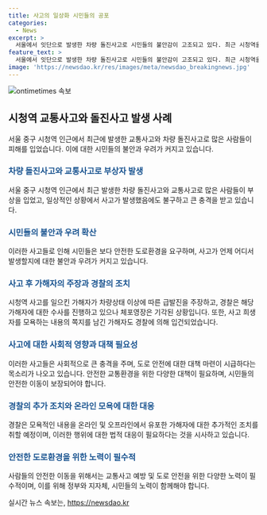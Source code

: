 ```yaml
---
title: 사고의 일상화 시민들의 공포
categories:
  - News
excerpt: >
  서울에서 잇단으로 발생한 차량 돌진사고로 시민들의 불안감이 고조되고 있다. 최근 시청역을 중심으로 발생한 차량 사고는 큰 충격을 주며, 보행자들의 일상적인 풍경 가운데 사고가 발생하고 있다는 점이 더욱 충격적이라는 반응이 나오고 있다. 사고로 9명이 목숨을 잃었는데, 이와 관련해 피해자의 이목을 끄는 사연들이 전해지면서 사람들은 안전에 대한 우려를 키우고 있다. 이에 대한 대책이 필요한 시점으로 보인다.
feature_text: >
  서울에서 잇단으로 발생한 차량 돌진사고로 시민들의 불안감이 고조되고 있다. 최근 시청역을 중심으로 발생한 차량 사고는 큰 충격을 주며, 보행자들의 일상적인 풍경 가운데 사고가 발생하고 있다는 점이 더욱 충격적이라는 반응이 나오고 있다. 사고로 9명이 목숨을 잃었는데, 이와 관련해 피해자의 이목을 끄는 사연들이 전해지면서 사람들은 안전에 대한 우려를 키우고 있다. 이에 대한 대책이 필요한 시점으로 보인다.
image: 'https://newsdao.kr/res/images/meta/newsdao_breakingnews.jpg'
---
```


<p><img src="https://newsdao.kr/res/images/meta/newsdao_breakingnews.jpg" alt="ontimetimes 속보" /></p>

<h2 data-ke-size="size26">시청역 교통사고와 돌진사고 발생 사례</h2>

<p data-ke-size="size16">서울 중구 시청역 인근에서 최근에 발생한 교통사고와 차량 돌진사고로 많은 사람들이 피해를 입었습니다. 이에 대한 시민들의 불안과 우려가 커지고 있습니다.</p>

<h3><b><span style="color: #1a5490;">차량 돌진사고와 교통사고로 부상자 발생</span></b></h3>

<p data-ke-size="size16">서울 중구 시청역 인근에서 최근 발생한 차량 돌진사고와 교통사고로 많은 사람들이 부상을 입었고, 일상적인 상황에서 사고가 발생했음에도 불구하고 큰 충격을 받고 있습니다.</p>

<h3><b><span style="color: #1a5490;">시민들의 불안과 우려 확산</span></b></h3>

<p data-ke-size="size16">이러한 사고들로 인해 시민들은 보다 안전한 도로환경을 요구하며, 사고가 언제 어디서 발생할지에 대한 불안과 우려가 커지고 있습니다. </p>

<h3><b><span style="color: #1a5490;">사고 후 가해자의 주장과 경찰의 조치</span></b></h3>

<p data-ke-size="size16">시청역 사고를 일으킨 가해자가 차량상태 이상에 따른 급발진을 주장하고, 경찰은 해당 가해자에 대한 수사를 진행하고 있으나 체포영장은 기각된 상황입니다. 또한, 사고 희생자를 모욕하는 내용의 쪽지를 남긴 가해자도 경찰에 의해 입건되었습니다.</p>

<h3><b><span style="color: #1a5490;">사고에 대한 사회적 영향과 대책 필요성</span></b></h3>

<p data-ke-size="size16">이러한 사고들은 사회적으로 큰 충격을 주며, 도로 안전에 대한 대책 마련이 시급하다는 목소리가 나오고 있습니다. 안전한 교통환경을 위한 다양한 대책이 필요하며, 시민들의 안전한 이동이 보장되어야 합니다.</p>

<h3><b><span style="color: #1a5490;">경찰의 추가 조치와 온라인 모욕에 대한 대응</span></b></h3>

<p data-ke-size="size16">경찰은 모욕적인 내용을 온라인 및 오프라인에서 유포한 가해자에 대한 추가적인 조치를 취할 예정이며, 이러한 행위에 대한 법적 대응이 필요하다는 것을 시사하고 있습니다.</p>

<h3><b><span style="color: #1a5490;">안전한 도로환경을 위한 노력이 필수적</span></b></h3>

<p data-ke-size="size16">사람들의 안전한 이동을 위해서는 교통사고 예방 및 도로 안전을 위한 다양한 노력이 필수적이며, 이를 위해 정부와 지자체, 시민들의 노력이 함께해야 합니다.</p>
실시간 뉴스 속보는, <a href="https://newsdao.kr" rel="dofollow">https://newsdao.kr</a>



